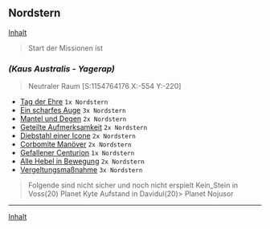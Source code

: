 ## Nordstern

[Inhalt](README.md#inhalt)

> Start der Missionen ist
### _**(Kaus Australis - Yagerap)**_
> Neutraler Raum [S:1154764176 X:-554 Y:-220]

- [Tag der Ehre](m16.md#tag-der-ehre) `1x Nordstern`
- [Ein scharfes Auge](m18.md#ein-scharfes-auge) `3x Nordstern`
- [Mantel und Degen](m18.md#mantel-und-degen) `2x Nordstern`
- [Geteilte Aufmerksamkeit](m18.md#geteilte-aufmerksamkeit) `2x Nordstern`
- [Diebstahl einer Icone](m18.md#diebstahl-einer-icone) `2x Nordstern`
- [Corbomite Manöver](m18.md#corbomite-manöver) `2x Nordstern`
- [Gefallener Centurion](m18.md#gefallener-centurion) `1x Nordstern`
- [Alle Hebel in Bewegung](m20.md#alle-hebel-in-bewegung) `2x Nordstern`
- [Vergeltungsmaßnahme](m20.md#vergeltungsmaßnahme) `3x Nordstern`

> Folgende sind nicht sicher und noch nicht erspielt
> Kein_Stein in Voss(20) Planet Kyte
> Aufstand in Davidul(20)> Planet Nojusor
---

[Inhalt](README.md#inhalt)
